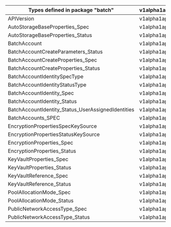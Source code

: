 | Types defined in package "batch"                   | v1alpha1api20210101 |
|----------------------------------------------------|---------------------|
| APIVersion                                         | v1alpha1api20210101 |
| AutoStorageBaseProperties_Spec                     | v1alpha1api20210101 |
| AutoStorageBaseProperties_Status                   | v1alpha1api20210101 |
| BatchAccount                                       | v1alpha1api20210101 |
| BatchAccountCreateParameters_Status                | v1alpha1api20210101 |
| BatchAccountCreateProperties_Spec                  | v1alpha1api20210101 |
| BatchAccountCreateProperties_Status                | v1alpha1api20210101 |
| BatchAccountIdentitySpecType                       | v1alpha1api20210101 |
| BatchAccountIdentityStatusType                     | v1alpha1api20210101 |
| BatchAccountIdentity_Spec                          | v1alpha1api20210101 |
| BatchAccountIdentity_Status                        | v1alpha1api20210101 |
| BatchAccountIdentity_Status_UserAssignedIdentities | v1alpha1api20210101 |
| BatchAccounts_SPEC                                 | v1alpha1api20210101 |
| EncryptionPropertiesSpecKeySource                  | v1alpha1api20210101 |
| EncryptionPropertiesStatusKeySource                | v1alpha1api20210101 |
| EncryptionProperties_Spec                          | v1alpha1api20210101 |
| EncryptionProperties_Status                        | v1alpha1api20210101 |
| KeyVaultProperties_Spec                            | v1alpha1api20210101 |
| KeyVaultProperties_Status                          | v1alpha1api20210101 |
| KeyVaultReference_Spec                             | v1alpha1api20210101 |
| KeyVaultReference_Status                           | v1alpha1api20210101 |
| PoolAllocationMode_Spec                            | v1alpha1api20210101 |
| PoolAllocationMode_Status                          | v1alpha1api20210101 |
| PublicNetworkAccessType_Spec                       | v1alpha1api20210101 |
| PublicNetworkAccessType_Status                     | v1alpha1api20210101 |
